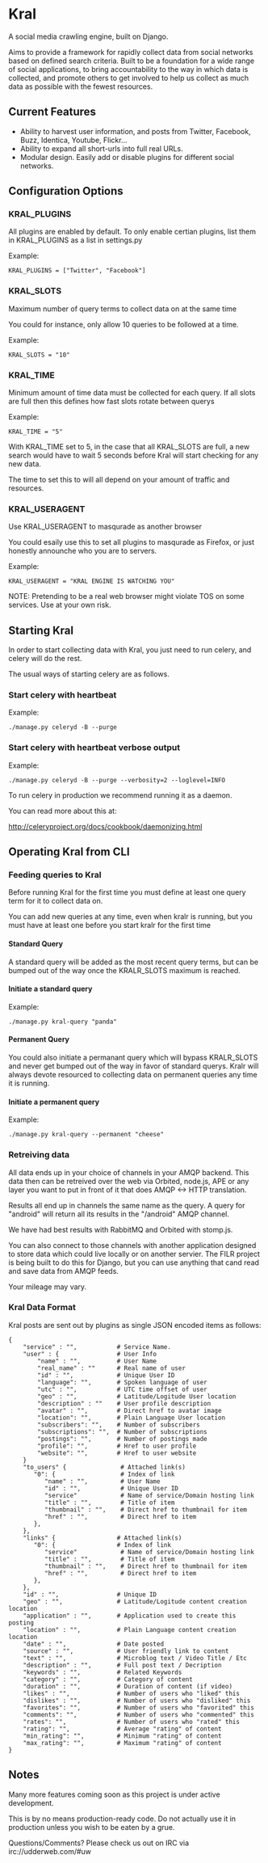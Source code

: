 # Kral #

A social media crawling engine, built on Django. 

Aims to provide a framework for rapidly collect data from social networks
based on defined search criteria. Built to be a foundation for a wide 
range of social applications, to bring accountability to the way in which 
data is collected, and promote others to get involved to help us collect 
as much data as possible with the fewest resources.

## Current Features ##

  * Ability to harvest user information, and posts from Twitter, Facebook, Buzz,
    Identica, Youtube, Flickr... 
  * Ability to expand all short-urls into full real URLs.
  * Modular design. Easily add or disable plugins for different social networks.


## Configuration Options ##


### KRAL_PLUGINS ###

All plugins are enabled by default. To only enable certian plugins, list them in
KRAL_PLUGINS as a list in settings.py

Example:

    KRAL_PLUGINS = ["Twitter", "Facebook"]    


### KRAL_SLOTS ###

Maximum number of query terms to collect data on at the same time

You could for instance, only allow 10 queries to be followed at a time.

Example:

    KRAL_SLOTS = "10"

### KRAL_TIME ###

Minimum amount of time data must be collected for each query.
If all slots are full then this defines how fast slots rotate between querys

Example:

    KRAL_TIME = "5"


With KRAL_TIME set to 5, in the case that all KRAL_SLOTS are full, a new search 
would have to wait 5 seconds before Kral will start checking for any new data. 

The time to set this to will all depend on your amount of traffic and resources.


### KRAL_USERAGENT ###

Use KRAL_USERAGENT to masqurade as another browser

You could esaily use this to set all plugins to masqurade as Firefox, or 
just honestly announche who you are to servers.

Example:

    KRAL_USERAGENT = "KRAL ENGINE IS WATCHING YOU"

NOTE: Pretending to be a real web browser might violate TOS on some services. 
Use at your own risk.


## Starting Kral ##

In order to start collecting data with Kral, you just need to run celery, and 
celery will do the rest. 

The usual ways of starting celery are as follows.

### Start celery with heartbeat ###

Example:

    ./manage.py celeryd -B --purge

### Start celery with heartbeat verbose output ###

Example:

    ./manage.py celeryd -B --purge --verbosity=2 --loglevel=INFO

To run celery in production we recommend running it as a daemon.

You can read more about this at: 

http://celeryproject.org/docs/cookbook/daemonizing.html


## Operating Kral from CLI ##


### Feeding queries to Kral ###

Before running Kral for the first time you must define at least one query term 
for it to collect data on.

You can add new queries at any time, even when kralr is running, but you must 
have at least one before you start kralr for the first time


#### Standard Query ####

A standard query will be added as the most recent query terms, but can be bumped 
out of the way once the KRALR_SLOTS maximum is reached.

#### Initiate a standard query ####

Example:

    ./manage.py kral-query "panda"


#### Permanent Query ####

You could also initiate a permanant query which will bypass KRALR_SLOTS and 
never get bumped out of the way in favor of standard querys. Kralr will always 
devote resourced to collecting data on permanent queries any time it is running.

#### Initiate a permanent query ####

Example: 

    ./manage.py kral-query --permanent "cheese"

### Retreiving data ### 

All data ends up in your choice of channels in your AMQP backend.
This data then can be retreived over the web via Orbited, node.js, APE or any
layer you want to put in front of it that does AMQP <-> HTTP translation.

Results all end up in channels the same name as the query. A query for "android"
will return all its results in the "/android" AMQP channel.

We have had best results with RabbitMQ and Orbited with stomp.js.

You can also connect to those channels with another application designed to
store data which could live locally or on another servier. The FILR project is
being built to do this for Django, but you can use anything that cand read and 
save data from AMQP feeds.

Your mileage may vary.

### Kral Data Format ###

Kral posts are sent out by plugins as single JSON encoded items as follows:

    {
        "service" : "",           # Service Name.
        "user" : {                # User Info 
            "name" : "",          # User Name
            "real_name" : ""      # Real name of user
            "id" : "",            # Unique User ID
            "language": "",       # Spoken language of user
            "utc" : "",           # UTC time offset of user
            "geo" : "",           # Latitude/Logitude User location
            "description" : ""    # User profile description
            "avatar" : "",        # Direct href to avatar image
            "location": "",       # Plain Language User location
            "subscribers": "",    # Number of subscribers
            "subscriptions": "",  # Number of subscriptions
            "postings": "",       # Number of postings made
            "profile": "",        # Href to user profile
            "website": "",        # Href to user website
        }
        "to_users" {               # Attached link(s)
           "0": {                  # Index of link
              "name" : "",         # User Name
              "id" : "",           # Unique User ID
              "service"            # Name of service/Domain hosting link 
              "title" : "",        # Title of item
              "thumbnail" : "",    # Direct href to thumbnail for item
              "href" : "",         # Direct href to item
           },
        },       
        "links" {                 # Attached link(s)
           "0": {                 # Index of link
              "service"            # Name of service/Domain hosting link 
              "title" : "",        # Title of item
              "thumbnail" : "",    # Direct href to thumbnail for item
              "href" : "",         # Direct href to item
           },
        },       
        "id" : "",                # Unique ID
        "geo" : "",               # Latitude/Logitude content creation location
        "application" : "",       # Application used to create this posting
        "location" : "",          # Plain Language content creation location
        "date" : "",              # Date posted
        "source" : "",            # User friendly link to content
        "text" : "",              # Microblog text / Video Title / Etc
        "description" : "",       # Full post text / Decription 
        "keywords" : "",          # Related Keywords
        "category" : "",          # Category of content
        "duration" : "",          # Duration of content (if video)
        "likes" : "",             # Number of users who "liked" this
        "dislikes" : "",          # Number of users who "disliked" this
        "favorites": "",          # Number of users who "favorited" this
        "comments": "",           # Number of users who "commented" this
        "rates": "",              # Number of users who "rated" this
        "rating": "",             # Average "rating" of content
        "min_rating": "",         # Minimum "rating" of content
        "max_rating": "",         # Maximum "rating" of content
    }


## Notes ##

Many more features coming soon as this project is under active development.

This is by no means production-ready code. Do not actually use it in
production unless you wish to be eaten by a grue.

Questions/Comments? Please check us out on IRC via irc://udderweb.com/#uw

